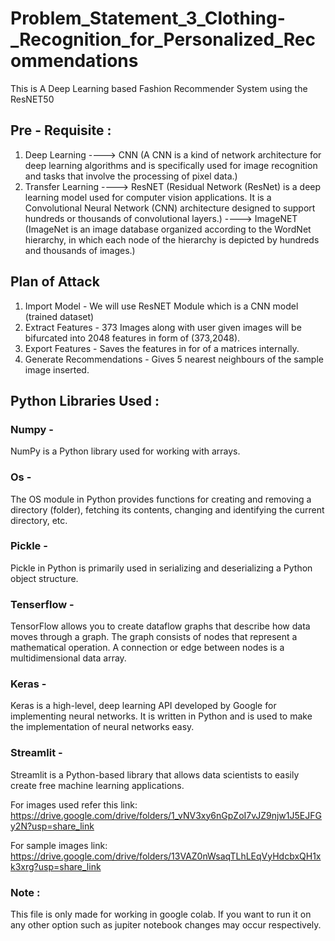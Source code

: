 # Problem_Statement_3_Clothing-_Recognition_for_Personalized_Recommendations
This is A Deep Learning based Fashion Recommender System using the ResNET50

## Pre - Requisite :
1. Deep Learning ----> CNN (A CNN is a kind of network architecture for deep learning algorithms and is specifically used for image recognition and tasks that involve the processing of pixel data.)
2. Transfer Learning ----> ResNET (Residual Network (ResNet) is a deep learning model used for computer vision applications. It is a Convolutional Neural Network (CNN) architecture designed to support hundreds or thousands of convolutional layers.) ----> ImageNET (ImageNet is an image database organized according to the WordNet hierarchy, in which each node of the hierarchy is depicted by hundreds and thousands of images.)

## Plan of Attack
1. Import Model - We will use ResNET Module which is a CNN model (trained dataset)
3. Extract Features - 373 Images along with user given images will be bifurcated into 2048 features in form of (373,2048). 
4. Export Features - Saves the features in for of a matrices internally.
5. Generate Recommendations - Gives 5 nearest neighbours of the sample image inserted.

## Python Libraries Used :
### Numpy -
NumPy is a Python library used for working with arrays.
### Os -
The OS module in Python provides functions for creating and removing a directory (folder), fetching its contents, changing and identifying the current directory, etc.
### Pickle -
Pickle in Python is primarily used in serializing and deserializing a Python object structure.
### Tenserflow -
TensorFlow allows you to create dataflow graphs that describe how data moves through a graph. The graph consists of nodes that represent a mathematical operation. A connection or edge between nodes is a multidimensional data array.
### Keras -
Keras is a high-level, deep learning API developed by Google for implementing neural networks. It is written in Python and is used to make the implementation of neural networks easy.
### Streamlit -
Streamlit is a Python-based library that allows data scientists to easily create free machine learning applications.

For images used refer this link:
https://drive.google.com/drive/folders/1_vNV3xy6nGpZoI7vJZ9njw1J5EJFGy2N?usp=share_link

For sample images link:
https://drive.google.com/drive/folders/13VAZ0nWsaqTLhLEqVyHdcbxQH1xk3xrg?usp=share_link

### Note :
This file is only made for working in google colab. If you want to run it on any other option such as jupiter notebook changes may occur respectively.
